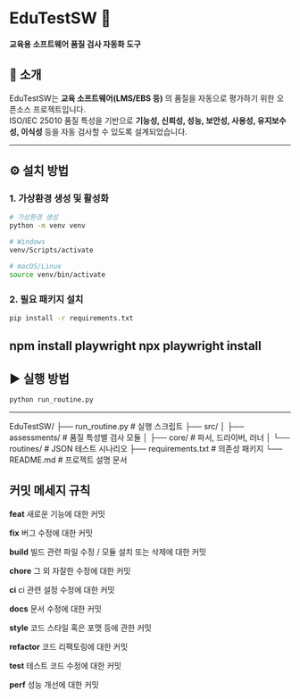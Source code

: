 
# EduTestSW 🧪  
**교육용 소프트웨어 품질 검사 자동화 도구**

## 📌 소개
EduTestSW는 **교육 소프트웨어(LMS/EBS 등)** 의 품질을 자동으로 평가하기 위한 오픈소스 프로젝트입니다.  
ISO/IEC 25010 품질 특성을 기반으로 **기능성, 신뢰성, 성능, 보안성, 사용성, 유지보수성, 이식성** 등을 자동 검사할 수 있도록 설계되었습니다.  


---

## ⚙️ 설치 방법

### 1. 가상환경 생성 및 활성화

```bash
# 가상환경 생성
python -m venv venv

# Windows
venv/Scripts/activate

# macOS/Linux
source venv/bin/activate
```

### 2. 필요 패키지 설치

```bash
pip install -r requirements.txt
```
npm install playwright
npx playwright install
---

## ▶️ 실행 방법

```bash
python run_routine.py
```

---

EduTestSW/
├── run_routine.py         # 실행 스크립트
├── src/
│   ├── assessments/       # 품질 특성별 검사 모듈
│   ├── core/              # 파서, 드라이버, 러너
│   └── routines/          # JSON 테스트 시나리오
├── requirements.txt       # 의존성 패키지
└── README.md              # 프로젝트 설명 문서


## 커밋 메세지 규칙

**feat**   새로운 기능에 대한 커밋

**fix**   버그 수정에 대한 커밋

**build**   빌드 관련 파일 수정 / 모듈 설치 또는 삭제에 대한 커밋

**chore**   그 외 자잘한 수정에 대한 커밋

**ci**   ci 관련 설정 수정에 대한 커밋

**docs**   문서 수정에 대한 커밋

**style**   코드 스타일 혹은 포맷 등에 관한 커밋

**refactor**   코드 리팩토링에 대한 커밋

**test**   테스트 코드 수정에 대한 커밋

**perf**  성능 개선에 대한 커밋
